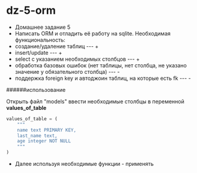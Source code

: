 # dz-5-orm
* Домашнее задание 5
* Написать ORM и отладить её работу на sqlite. Необходимая функциональность:
* создание/удаление таблиц --- +
* insert/update --- +
* select с указанием необходимых столбцов --- +
* обработка базовых ошибок (нет таблицы, нет столбца, не указано значение у обязательного столбца) --- -
* поддержка foreign key и автоджоин таблиц, на которые есть fk --- -

######использование

Открыть файл "models"
ввести необходимые столбцы в переменной **values_of_table**

```python
values_of_table = (
    """
    name text PRIMARY KEY,
    last_name text,
    age integer NOT NULL
    """
)
```
* Далее используя необходимые функции - применять

